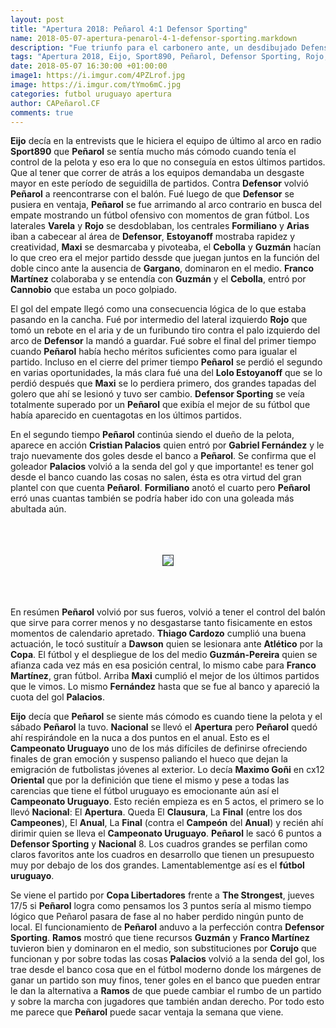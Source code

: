 ```yaml
---
layout: post
title: "Apertura 2018: Peñarol 4:1 Defensor Sporting"
name: 2018-05-07-apertura-penarol-4-1-defensor-sporting.markdown
description: "Fue triunfo para el carbonero ante, un desdibujado Defensor. Peñarol después del gol primario de Defensor fué se puede decir un monólogo atacando la valla de Defensor Sporting y tendría que haberse ido ganando ya en el primer tiempo."
tags: "Apertura 2018, Eijo, Sport890, Peñarol, Defensor Sporting, Rojo, Varela, Formiliano, Arias, Guzmán-Pereira, Cebolla, Franco Martínez, Lolo Estoyanoff, Maxi, Gargano, Canobbio, Gabriel Fernández, Cristian Palacios, Thiago Cardozo, Dawson, Atlético, Copa Libertadores, Clausura, Oriental, Máximo Goñi, Nacional, Campeonato Uruguayo, Anual, Final, fútbol uruguayo, Campeón, The Strongest, Ramos, Corujo"
date: 2018-05-07 16:30:00 +01:00:00
image1: https://i.imgur.com/4PZLrof.jpg
image: https://i.imgur.com/tYmo6mC.jpg
categories: futbol uruguayo apertura
author: CAPeñarol.CF
comments: true
---
```


<strong>Eijo</strong> decía en la entrevists que le hiciera el equipo de último al arco en radio <strong>Sport890</strong> que <strong>Peñarol</strong> se sentía mucho más cómodo cuando tenía el control de la pelota y eso era lo que no conseguía en estos últimos partidos. Que al tener que correr de atrás a los equipos demandaba un desgaste mayor en este período de seguidilla de partidos. Contra <strong>Defensor</strong> volvió <strong>Peñarol</strong> a reencontrarse con el balón. Fué luego de que <strong>Defensor</strong> se pusiera en ventaja, <strong>Peñarol</strong> se fue arrimando al arco contrario en busca del empate mostrando un fútbol ofensivo con momentos de gran fútbol. Los laterales <strong>Varela</strong> y <strong>Rojo</strong> se desdoblaban, los centrales <strong>Formiliano</strong> y <strong>Arias</strong> iban a cabecear al área de <strong>Defensor</strong>, <strong>Estoyanoff</strong> mostraba rapidez y creatividad, <strong>Maxi</strong> se desmarcaba y pivoteaba, el <strong>Cebolla</strong> y <strong>Guzmán</strong> hacían lo que creo era el mejor partido dessde que juegan juntos en la función del doble cinco ante la ausencia de <strong>Gargano</strong>, dominaron en el medio. <strong>Franco Martínez</strong> colaboraba y se entendía con <strong>Guzmán</strong> y el <strong>Cebolla</strong>, entró por <strong>Cannobio</strong> que estaba un poco golpiado.

El gol del empate llegó como una consecuencia lógica de lo que estaba pasando en la cancha. Fué por intermedio del lateral izquierdo <strong>Rojo</strong> que tomó un rebote en el aria y de un furibundo tiro contra el palo izquierdo del arco de <strong>Defensor</strong> la mandó a guardar. Fué sobre el final del primer tiempo cuando <strong>Peñarol</strong> había hecho méritos suficientes como para igualar el partido. Incluso en el cierre del primer tiempo <strong>Peñarol</strong> se perdió el segundo en varias oportunidades, la más clara fué una del <strong>Lolo Estoyanoff</strong> que se lo perdió después que <strong>Maxi</strong> se lo perdiera primero, dos grandes tapadas del golero que ahí se lesionó y tuvo ser cambio. <strong>Defensor Sporting</strong> se veía totalmente superado por un <strong>Peñarol</strong> que exibía el mejor de su fútbol que había aparecido en cuentagotas en los últimos partidos.

En el segundo tiempo <strong>Peñarol</strong> continúa siendo el dueño de la pelota, aparece en acción <strong>Cristian Palacios</strong> quien entró por <strong>Gabriel Fernández</strong> y le trajo nuevamente dos goles desde el banco a <strong>Peñarol</strong>. Se confirma que el goleador <strong>Palacios</strong> volvió a la senda del gol y que importante! es tener gol desde el banco cuando las cosas no salen, ésta es otra virtud del gran plantel con que cuenta <strong>Peñarol</strong>. <strong>Formiliano</strong> anotó el cuarto pero <strong>Peñarol</strong> erró unas cuantas también se podría haber ido con una goleada más abultada aún.

<br>
<br>
<br>

<html>
 <center><img src="https://i.imgur.com/tYmo6mC.jpg" style="border:1px solid #3c4449;"></center>
</html>

<br>
<br>
<br>

En resúmen <strong>Peñarol</strong> volvió por sus fueros, volvió a tener el control del balón que sirve para correr menos y no desgastarse tanto fisicamente en estos momentos de calendario apretado. <strong>Thiago Cardozo</strong> cumplió una buena actuación, le tocó sustituír a <strong>Dawson</strong> quien se lesionara ante <strong>Atlético</strong> por la <strong>Copa</strong>. El fútbol y el despliegue de los del medio <strong>Guzmán-Pereira</strong> quien se afianza cada vez más en esa posición central, lo mismo cabe para <strong>Franco Martínez</strong>, gran fútbol. Arriba <strong>Maxi</strong> cumplió el mejor de los últimos partidos que le vimos. Lo mismo <strong>Fernández</strong> hasta que se fue al banco y apareció la cuota del gol <strong>Palacios</strong>.

<strong>Eijo</strong> decía que <strong>Peñarol</strong> se siente más cómodo es cuando tiene la pelota y el sábado <strong>Peñarol</strong> la tuvo. <strong>Nacional</strong> se llevó el <strong>Apertura</strong> pero <strong>Peñarol</strong> quedó ahí respirándole en la nuca a dos puntos en el anual. Esto es el <strong>Campeonato Uruguayo</strong> uno de los más difíciles de definirse ofreciendo finales de gran emoción y suspenso paliando el hueco que dejan la emigración de futbolistas jóvenes al exterior. Lo decía <strong>Maximo Goñi</strong> en cx12 <strong>Oriental</strong> que por la definición que tiene el mismo y pese a todas las carencias que tiene el fútbol uruguayo es emocionante aún así el <strong>Campeonato Uruguayo</strong>. Esto recién empieza es en 5 actos, el primero se lo llevó <strong>Nacional</strong>: El <strong>Apertura</strong>. Queda El <strong>Clausura</strong>, La <strong>Final</strong> (entre los dos <strong>Campeones</strong>), El <strong>Anual</strong>, La <strong> Final</strong> (contra el <strong>Campeón</strong> del <strong>Anual</strong>) y recién ahí dirimir quien se lleva el <strong>Campeonato Uruguayo</strong>. <strong>Peñarol</strong> le sacó 6 puntos a <strong>Defensor Sporting</strong> y <strong>Nacional</strong> 8. Los cuadros grandes se perfilan como claros favoritos ante los cuadros en desarrollo que tienen un presupuesto muy por debajo de los dos grandes. Lamentablementge así es el <strong>fútbol uruguayo</strong>.

Se viene el partido por <strong>Copa Libertadores</strong> frente a <strong>The Strongest</strong>, jueves 17/5 si <strong>Peñarol</strong> logra como pensamos los 3 puntos sería al mismo tiempo lógico que Peñarol pasara de fase al no haber perdido ningún punto de local. El funcionamiento de <strong>Peñarol</strong> anduvo a la perfección contra <strong>Defensor Sporting</strong>. <strong>Ramos</strong> mostró que tiene recursos <strong>Guzmán</strong> y <strong>Franco Martínez</strong> tuvieron bien y dominaron en el medio, son substituciones por <strong>Corujo</strong> que funcionan y por sobre todas las cosas <strong>Palacios</strong> volvió a la senda del gol, los trae desde el banco cosa que en el fútbol moderno donde los márgenes de ganar un partido son muy finos, tener goles en el banco que pueden entrar le dan la alternativa a <strong>Ramos</strong> de que puede cambiar el rumbo de un partido y sobre la marcha con jugadores que también andan derecho. Por todo esto me parece que <strong>Peñarol</strong> puede sacar ventaja la semana que viene. 
